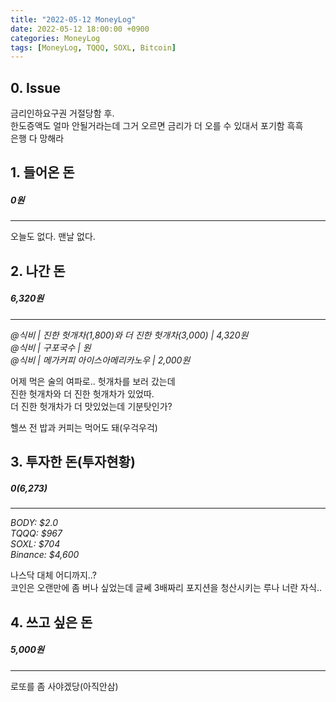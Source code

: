 ```yaml
---
title: "2022-05-12 MoneyLog"
date: 2022-05-12 18:00:00 +0900
categories: MoneyLog
tags: [MoneyLog, TQQQ, SOXL, Bitcoin]
---
```


## 0. Issue

금리인하요구권 거절당함 후.<br>
한도증액도 얼마 안될거라는데 그거 오르면 금리가 더 오를 수 있대서 포기함 흑흑<br>
은행 다 망해라<br>

## 1. 들어온 돈
##### 0원
---
오늘도 없다. 맨날 없다.

## 2. 나간 돈
##### 6,320원
---
*@식비 | 진한 헛개차(1,800)와 더 진한 헛개차(3,000) | 4,320원*<br>
*@식비 | 구포국수 | 원*<br>
*@식비 | 메가커피 아이스아메리카노우 | 2,000원*<br>

어제 먹은 술의 여파로.. 헛개차를 보러 갔는데<br>
진한 헛개차와 더 진한 헛개차가 있었따.<br>
더 진한 헛개차가 더 맛있었는데 기분탓인가?<br>

헬쓰 전 밥과 커피는 먹어도 돼(우걱우걱)<br>

## 3. 투자한 돈(투자현황)
##### $0 ($6,273)
---
*BODY: $2.0*<br>
*TQQQ: $967*<br>
*SOXL: $704*<br>
*Binance: $4,600*<br>

나스닥 대체 어디까지..?<br>
코인은 오랜만에 좀 버나 싶었는데 글쎄 3배짜리 포지션을 청산시키는 루나 너란 자식..<br>

## 4. 쓰고 싶은 돈
##### 5,000원
---
로또를 좀 사야겠당(아직안삼)<br>
